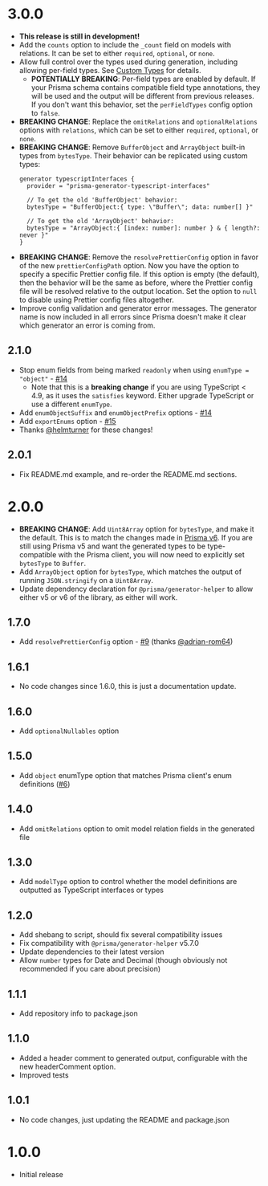 # 3.0.0

- **This release is still in development!**
- Add the `counts` option to include the `_count` field on models with relations. It can be set to either `required`, `optional`, or `none`.
- Allow full control over the types used during generation, including allowing per-field types. See [Custom Types](CUSTOM_TYPES.md) for details.
  - **POTENTIALLY BREAKING**: Per-field types are enabled by default. If your Prisma schema contains compatible field type annotations, they will be used and the output will be different from previous releases. If you don't want this behavior, set the `perFieldTypes` config option to `false`.
- **BREAKING CHANGE**: Replace the `omitRelations` and `optionalRelations` options with `relations`, which can be set to either `required`, `optional`, or `none`.
- **BREAKING CHANGE**: Remove `BufferObject` and `ArrayObject` built-in types from `bytesType`. Their behavior can be replicated using custom types:
  <!-- prettier-ignore -->
  ```prisma
  generator typescriptInterfaces {
    provider = "prisma-generator-typescript-interfaces"
     
    // To get the old 'BufferObject' behavior:
    bytesType = "BufferObject:{ type: \"Buffer\"; data: number[] }"
     
    // To get the old 'ArrayObject' behavior:
    bytesType = "ArrayObject:{ [index: number]: number } & { length?: never }"
  }
  ```
- **BREAKING CHANGE**: Remove the `resolvePrettierConfig` option in favor of the new `prettierConfigPath` option. Now you have the option to specify a specific Prettier config file. If this option is empty (the default), then the behavior will be the same as before, where the Prettier config file will be resolved relative to the output location. Set the option to `null` to disable using Prettier config files altogether.
- Improve config validation and generator error messages. The generator name is now included in all errors since Prisma doesn't make it clear which generator an error is coming from.

## 2.1.0

- Stop enum fields from being marked `readonly` when using `enumType = "object"` - [#14](https://github.com/mogzol/prisma-generator-typescript-interfaces/pull/14)
  - Note that this is a **breaking change** if you are using TypeScript < 4.9, as it uses the `satisfies` keyword. Either upgrade TypeScript or use a different `enumType`.
- Add `enumObjectSuffix` and `enumObjectPrefix` options - [#14](https://github.com/mogzol/prisma-generator-typescript-interfaces/pull/14)
- Add `exportEnums` option - [#15](https://github.com/mogzol/prisma-generator-typescript-interfaces/pull/15)
- Thanks [@helmturner](https://github.com/helmturner) for these changes!

## 2.0.1

- Fix README.md example, and re-order the README.md sections.

# 2.0.0

- **BREAKING CHANGE**: Add `Uint8Array` option for `bytesType`, and make it the default. This is to match the changes made in [Prisma v6](https://www.prisma.io/docs/orm/more/upgrade-guides/upgrading-versions/upgrading-to-prisma-6#usage-of-buffer). If you are still using Prisma v5 and want the generated types to be type-compatible with the Prisma client, you will now need to explicitly set `bytesType` to `Buffer`.
- Add `ArrayObject` option for `bytesType`, which matches the output of running `JSON.stringify` on a `Uint8Array`.
- Update dependency declaration for `@prisma/generator-helper` to allow either v5 or v6 of the library, as either will work.

## 1.7.0

- Add `resolvePrettierConfig` option - [#9](https://github.com/mogzol/prisma-generator-typescript-interfaces/pull/9) (thanks [@adrian-rom64](https://github.com/adrian-rom64))

## 1.6.1

- No code changes since 1.6.0, this is just a documentation update.

## 1.6.0

- Add `optionalNullables` option

## 1.5.0

- Add `object` enumType option that matches Prisma client's enum definitions ([#6](https://github.com/mogzol/prisma-generator-typescript-interfaces/pull/6))

## 1.4.0

- Add `omitRelations` option to omit model relation fields in the generated file

## 1.3.0

- Add `modelType` option to control whether the model definitions are outputted as TypeScript interfaces or types

## 1.2.0

- Add shebang to script, should fix several compatibility issues
- Fix compatibility with `@prisma/generator-helper` v5.7.0
- Update dependencies to their latest version
- Allow `number` types for Date and Decimal (though obviously not recommended if you care about precision)

## 1.1.1

- Add repository info to package.json

## 1.1.0

- Added a header comment to generated output, configurable with the new headerComment option.
- Improved tests

## 1.0.1

- No code changes, just updating the README and package.json

# 1.0.0

- Initial release
